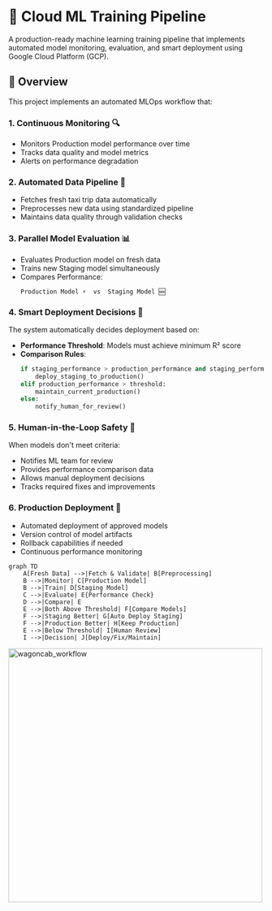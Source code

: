 # 🚀 Cloud ML Training Pipeline

A production-ready machine learning training pipeline that implements automated model monitoring, evaluation, and smart deployment using Google Cloud Platform (GCP).

## 🎯 Overview

This project implements an automated MLOps workflow that:

### 1. Continuous Monitoring 🔍
- Monitors Production model performance over time
- Tracks data quality and model metrics
- Alerts on performance degradation

### 2. Automated Data Pipeline 🔄
- Fetches fresh taxi trip data automatically
- Preprocesses new data using standardized pipeline
- Maintains data quality through validation checks

### 3. Parallel Model Evaluation 📊
- Evaluates Production model on fresh data
- Trains new Staging model simultaneously
- Compares Performance:
  ```
  Production Model ⚡️  vs  Staging Model 🆕
  ```

### 4. Smart Deployment Decisions 🤖
The system automatically decides deployment based on:
- **Performance Threshold**: Models must achieve minimum R² score
- **Comparison Rules**:
  ```python
  if staging_performance > production_performance and staging_performance > threshold:
      deploy_staging_to_production()
  elif production_performance > threshold:
      maintain_current_production()
  else:
      notify_human_for_review()
  ```

### 5. Human-in-the-Loop Safety 🛟
When models don't meet criteria:
- Notifies ML team for review
- Provides performance comparison data
- Allows manual deployment decisions
- Tracks required fixes and improvements

### 6. Production Deployment 🚀
- Automated deployment of approved models
- Version control of model artifacts
- Rollback capabilities if needed
- Continuous performance monitoring

```mermaid
graph TD
    A[Fresh Data] -->|Fetch & Validate| B[Preprocessing]
    B -->|Monitor| C[Production Model]
    B -->|Train| D[Staging Model]
    C -->|Evaluate| E{Performance Check}
    D -->|Compare| E
    E -->|Both Above Threshold| F[Compare Models]
    F -->|Staging Better| G[Auto Deploy Staging]
    F -->|Production Better| H[Keep Production]
    E -->|Below Threshold| I[Human Review]
    I -->|Decision| J[Deploy/Fix/Maintain]
```



<img src="https://wagon-public-datasets.s3.amazonaws.com/data-science-images/07-ML-OPS/wagoncab-workflow.png" alt="wagoncab_workflow" height=500>
